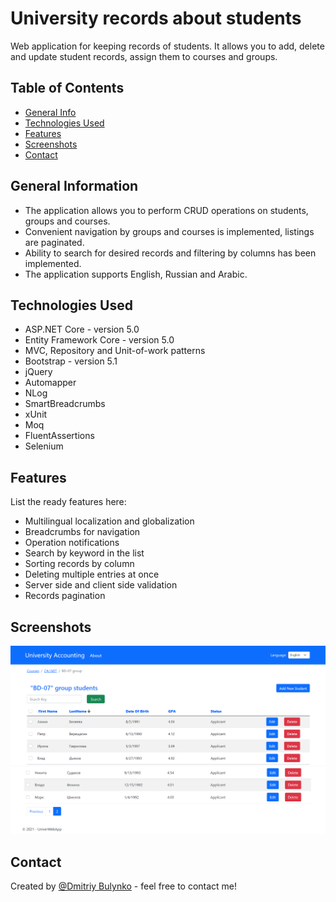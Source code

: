 # University records about students
Web application for keeping records of students. It allows you to add, delete and update student records, assign them to courses and groups.

## Table of Contents
* [General Info](#general-information)
* [Technologies Used](#technologies-used)
* [Features](#features)
* [Screenshots](#screenshots)
* [Contact](#contact)


## General Information
- The application allows you to perform CRUD operations on students, groups and courses.
- Convenient navigation by groups and courses is implemented, listings are paginated.
- Ability to search for desired records and filtering by columns has been implemented.
- The application supports English, Russian and Arabic.


## Technologies Used
- ASP.NET Core - version 5.0
- Entity Framework Core - version 5.0
- MVC, Repository and Unit-of-work patterns
- Bootstrap - version 5.1
- jQuery
- Automapper
- NLog
- SmartBreadcrumbs
- xUnit
- Moq
- FluentAssertions
- Selenium


## Features
List the ready features here:
- Multilingual localization and globalization
- Breadcrumbs for navigation
- Operation notifications
- Search by keyword in the list
- Sorting records by column
- Deleting multiple entries at once
- Server side and client side validation
- Records pagination


## Screenshots
![Screenshot_1](./screenshots/Screenshot_1.png)
![Screenshot_2](./screenshots/Screenshot_2.png)


## Contact
Created by [@Dmitriy Bulynko](https://linkedin.com/in/дмитрий-булынко-10bb53227) - feel free to contact me!
